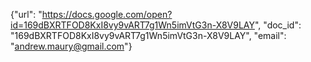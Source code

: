 {"url": "https://docs.google.com/open?id=169dBXRTFOD8KxI8vy9vART7g1Wn5imVtG3n-X8V9LAY", "doc_id": "169dBXRTFOD8KxI8vy9vART7g1Wn5imVtG3n-X8V9LAY", "email": "andrew.maury@gmail.com"}